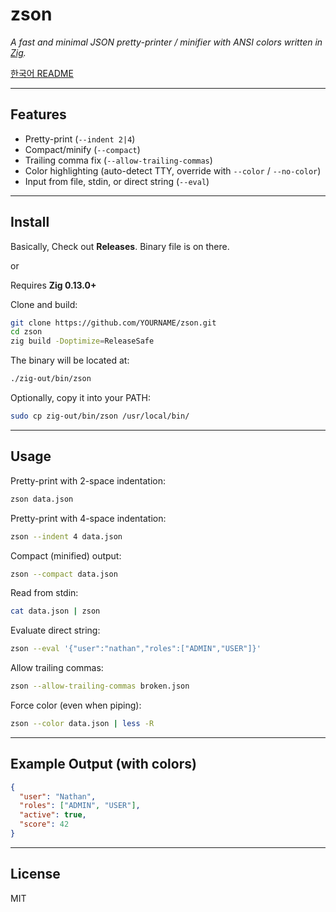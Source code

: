 # zson

*A fast and minimal JSON pretty-printer / minifier with ANSI colors written in [Zig](https://ziglang.org).*

[한국어 README](README.ko.md)

---

## Features

- Pretty-print (`--indent 2|4`)
- Compact/minify (`--compact`)
- Trailing comma fix (`--allow-trailing-commas`)
- Color highlighting (auto-detect TTY, override with `--color` / `--no-color`)
- Input from file, stdin, or direct string (`--eval`)

---

## Install
Basically, Check out **Releases**. Binary file is on there.

or

Requires **Zig 0.13.0+**

Clone and build:

```bash
git clone https://github.com/YOURNAME/zson.git
cd zson
zig build -Doptimize=ReleaseSafe
```

The binary will be located at:

```bash
./zig-out/bin/zson
```

Optionally, copy it into your PATH:

```bash
sudo cp zig-out/bin/zson /usr/local/bin/
```

---

## Usage

Pretty-print with 2-space indentation:

```bash
zson data.json
```

Pretty-print with 4-space indentation:

```bash
zson --indent 4 data.json
```

Compact (minified) output:

```bash
zson --compact data.json
```

Read from stdin:

```bash
cat data.json | zson
```

Evaluate direct string:

```bash
zson --eval '{"user":"nathan","roles":["ADMIN","USER"]}'
```

Allow trailing commas:

```bash
zson --allow-trailing-commas broken.json
```

Force color (even when piping):

```bash
zson --color data.json | less -R
```

---

## Example Output (with colors)

```json
{
  "user": "Nathan",
  "roles": ["ADMIN", "USER"],
  "active": true,
  "score": 42
}
```

---

## License

MIT
